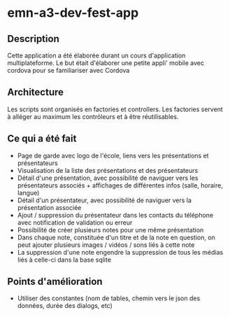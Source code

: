 # emn-a3-dev-fest-app

## Description
Cette application a été élaborée durant un cours d'application multiplateforme. Le but était d'élaborer une petite appli' mobile avec cordova pour se familiariser avec Cordova

## Architecture
Les scripts sont organisés en factories et controllers. Les factories servent à alléger au maximum les contrôleurs et à être réutilisables.

## Ce qui a été fait
* Page de garde avec logo de l'école, liens vers les présentations et présentateurs
* Visualisation de la liste des présentations et des présentateurs
* Détail d'une présentation, avec possibilité de naviguer vers les présentateurs associés + affichages de différentes infos (salle, horaire, langue)
* Détail d'un présentateur, avec possibilité de naviguer vers la présentation associée
* Ajout / suppression du présentateur dans les contacts du téléphone avec notification de validation ou erreur
* Possibilité de créer plusieurs notes pour une même présentation
* Dans chaque note, constituée d'un titre et de la note en question, on peut ajouter plusieurs images / vidéos / sons liés à cette note
* La suppression d'une note engendre la suppression de tous les médias liés à celle-ci dans la base sqlite


## Points d'amélioration
* Utiliser des constantes (nom de tables, chemin vers le json des données, durée des dialogs, etc)
